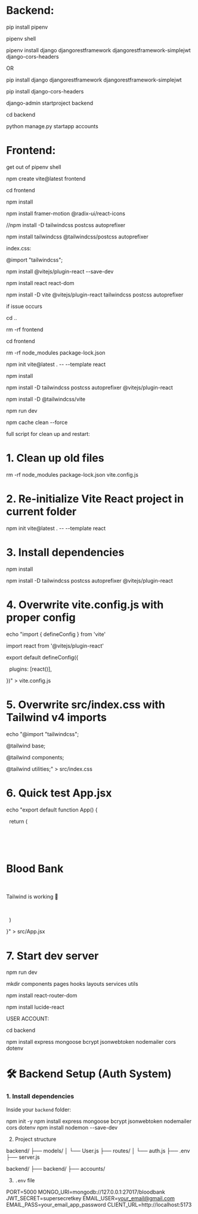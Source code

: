# Backend:

pip install pipenv

pipenv shell

pipenv install django djangorestframework djangorestframework-simplejwt django-cors-headers

OR

pip install django djangorestframework djangorestframework-simplejwt

pip install django-cors-headers

django-admin startproject backend

cd backend

python manage.py startapp accounts

# Frontend:

get out of pipenv shell

npm create vite@latest frontend

cd frontend

npm install

npm install framer-motion @radix-ui/react-icons

//npm install -D tailwindcss postcss autoprefixer

npm install tailwindcss @tailwindcss/postcss autoprefixer

index.css:

@import "tailwindcss";

npm install @vitejs/plugin-react --save-dev

npm install react react-dom

npm install -D vite @vitejs/plugin-react tailwindcss postcss autoprefixer

if issue occurs

cd ..

rm -rf frontend

cd frontend

rm -rf node_modules package-lock.json

npm init vite@latest . -- --template react

npm install

npm install -D tailwindcss postcss autoprefixer @vitejs/plugin-react

npm install -D @tailwindcss/vite

npm run dev

npm cache clean --force

full script for clean up and restart:

# 1. Clean up old files

rm -rf node_modules package-lock.json vite.config.js

# 2. Re-initialize Vite React project in current folder

npm init vite@latest . -- --template react

# 3. Install dependencies

npm install

npm install -D tailwindcss postcss autoprefixer @vitejs/plugin-react

# 4. Overwrite vite.config.js with proper config

echo "import { defineConfig } from 'vite'

import react from '@vitejs/plugin-react'

export default defineConfig({

  plugins: [react()],

})" > vite.config.js

# 5. Overwrite src/index.css with Tailwind v4 imports

echo "@import \"tailwindcss\";

@tailwind base;

@tailwind components;

@tailwind utilities;" > src/index.css

# 6. Quick test App.jsx

echo "export default function App() {

  return (

    <div className='min-h-screen flex flex-col items-center justify-center bg-gray-900 text-white'>

      <h1 className='text-4xl font-bold'>Blood Bank</h1>

      <p className='text-lg mt-2'>Tailwind is working 🎉</p>

    </div>

  )

}" > src/App.jsx

# 7. Start dev server

npm run dev

mkdir components pages hooks layouts services utils

npm install react-router-dom

npm install lucide-react

USER ACCOUNT:

cd backend

npm install express mongoose bcrypt jsonwebtoken nodemailer cors dotenv

# 🛠️ Backend Setup (Auth System)

### 1. Install dependencies

Inside your `backend` folder:

npm init -y
npm install express mongoose bcrypt jsonwebtoken nodemailer cors dotenv
npm install nodemon --save-dev

2. Project structure

backend/
 ├── models/
 │    └── User.js
 ├── routes/
 │    └── auth.js
 ├── .env
 ├── server.js

backend/
 ├── backend/
 ├── accounts/

3. `.env` file

PORT=5000
MONGO_URI=mongodb://127.0.0.1:27017/bloodbank
JWT_SECRET=supersecretkey
EMAIL_USER=your_email@gmail.com
EMAIL_PASS=your_email_app_password
CLIENT_URL=http://localhost:5173



    
